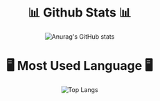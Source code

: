 <div align="center">

# 📊 Github Stats 📊
![Anurag's GitHub stats](https://github-readme-stats.vercel.app/api?username=jh58power&show_icons=true&theme=radical)

# 🖥️ Most Used Language 🖥️
![Top Langs](https://github-readme-stats.vercel.app/api/top-langs/?username=jh58power&layout=compact&theme=radical)